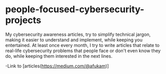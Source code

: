 # people-focused-cybersecurity-projects
My cybersecurity awareness articles, try to simplify technical jargon, making it easier to understand and implement, while keeping you entertained. At least once every month, I try to write articles that relate to real-life cybersecurity problems that people face or don't even know they do, while keeping them interested in the next lines.


 -Link to [articles(https://medium.com/@afukam)]
 
 

